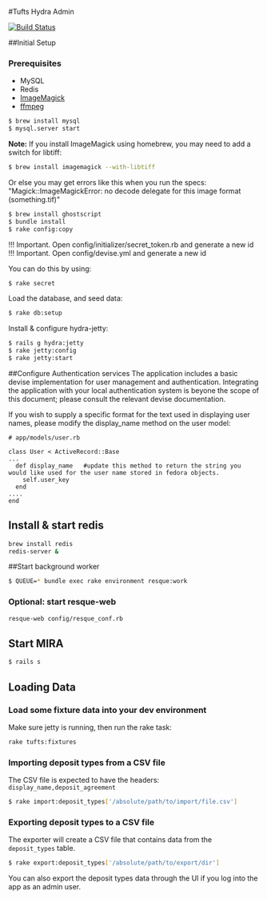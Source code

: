 #Tufts Hydra Admin

[![Build Status](https://travis-ci.org/curationexperts/mira.svg?branch=master)](https://travis-ci.org/curationexperts/mira)

##Initial Setup

### Prerequisites
* MySQL
* Redis
* [ImageMagick](http://www.imagemagick.org/)
* [ffmpeg](http://www.ffmpeg.org/)

```bash
$ brew install mysql
$ mysql.server start
```

**Note:**
If you install ImageMagick using homebrew, you may need to add a switch for libtiff:

```bash
$ brew install imagemagick --with-libtiff
```

Or else you may get errors like this when you run the specs:  
"Magick::ImageMagickError: no decode delegate for this image format (something.tif)"

```bash
$ brew install ghostscript
$ bundle install
$ rake config:copy
```

!!! Important. Open config/initializer/secret_token.rb and generate a new id
!!! Important. Open config/devise.yml and generate a new id

You can do this by using:

```bash
$ rake secret
```

Load the database, and seed data:

```bash
$ rake db:setup
```

Install & configure hydra-jetty:

```bash
$ rails g hydra:jetty
$ rake jetty:config
$ rake jetty:start
```

##Configure Authentication services
The application includes a basic devise implementation for user management and authentication.  Integrating the 
application with your local authentication system is beyone the scope of this document; please consult the 
relevant devise documentation.

If you wish to supply a specific format for the text used in displaying user names, please modify the display_name 
method on the user model:
```
# app/models/user.rb

class User < ActiveRecord::Base
...
  def display_name   #update this method to return the string you would like used for the user name stored in fedora objects.
    self.user_key 
  end
....
end

```

## Install & start redis
```bash
brew install redis
redis-server &
```

##Start background worker
```bash
$ QUEUE=* bundle exec rake environment resque:work
```

### Optional: start resque-web
```bash
resque-web config/resque_conf.rb
```

## Start MIRA
```bash
$ rails s
```

## Loading Data

### Load some fixture data into your dev environment

Make sure jetty is running, then run the rake task:

```bash
rake tufts:fixtures
```

### Importing deposit types from a CSV file

The CSV file is expected to have the headers:  
` display_name,deposit_agreement `

```bash
$ rake import:deposit_types['/absolute/path/to/import/file.csv']
```

### Exporting deposit types to a CSV file

The exporter will create a CSV file that contains data from the `deposit_types` table.

```bash
$ rake export:deposit_types['/absolute/path/to/export/dir']
```

You can also export the deposit types data through the UI if you log into the app as an admin user.

